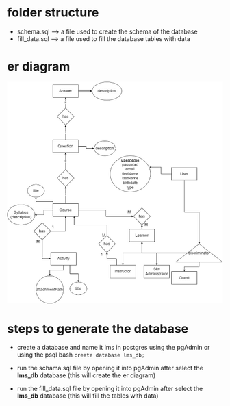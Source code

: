 # folder structure

- schema.sql  --> a file used to create the schema of the database
- fill_data.sql --> a file used to fill the database tables with data

# er diagram
![er diagram](../images/er.jpg)
# steps to generate the database
- create a database and name it lms in postgres using the pgAdmin or using the psql bash `create database lms_db;`

- run the schama.sql file by opening it into pgAdmin after select the <b>lms_db</b> database (this will create the er diagram)
- run the fill_data.sql file by opening it into pgAdmin after select the <b>lms_db</b> database (this will fill the tables with data)